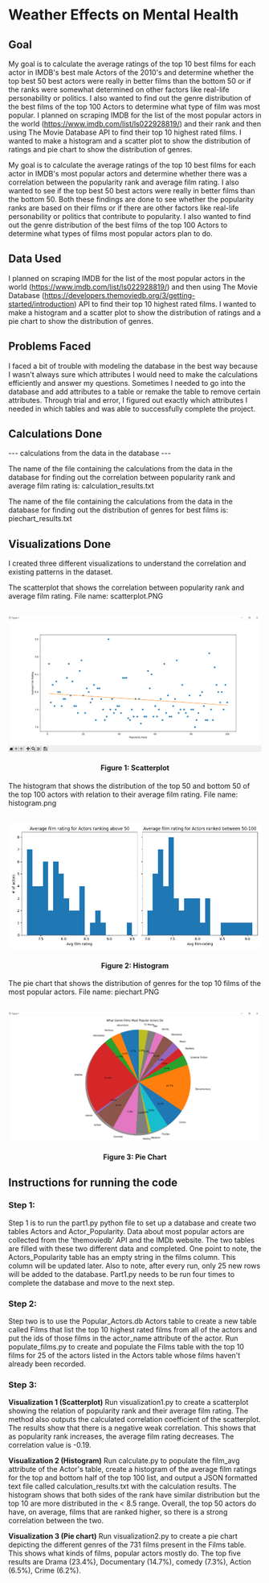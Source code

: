 <h1>Weather Effects on Mental Health</h1>

<h2>Goal</h2>

My goal is to calculate the average ratings of the top 10 best films for each actor in IMDB's best male Actors of the 2010's and determine whether the top best 50 best actors were really in better films than the bottom 50 or if the ranks were somewhat determined on other factors like real-life personability or politics. I also wanted to find out the genre distribution of the best films of the top 100 Actors to determine what type of film was most popular. I planned on scraping IMDB for the list of the most popular actors in the world (https://www.imdb.com/list/ls022928819/) and their rank and then using The Movie Database API to find their top 10 highest rated films. I wanted to make a histogram and a scatter plot to show the distribution of ratings and pie chart to show the distribution of genres.

My goal is to calculate the average ratings of the top 10 best films for each actor in IMDB's most popular actors and determine whether there was a correlation between the popularity rank and average film rating. I also wanted to see if the top best 50 best actors were really in better films than the bottom 50. Both these findings are done to see whether the popularity ranks are based on their films or if there are other factors like real-life personability or politics that contribute to popularity. I also wanted to find out the genre distribution of the best films of the top 100 Actors to determine what types of films most popular actors plan to do.

<h2>Data Used</h2>

I planned on scraping IMDB for the list of the most popular actors in the world (https://www.imdb.com/list/ls022928819/) and then using The Movie Database (https://developers.themoviedb.org/3/getting-started/introduction) API to find their top 10 highest rated films. I wanted to make a histogram and a scatter plot to show the distribution of ratings and a pie chart to show the distribution of genres.


<h2>Problems Faced</h2>
I faced a bit of trouble with modeling the database in the best way because I wasn't always sure which attributes I would need to make the calculations efficiently and answer my questions. Sometimes I needed to go into the database and add attributes to a table or remake the table to remove certain attributes. Through trial and error, I figured out exactly which attributes I needed in which tables and was able to successfully complete the project.

<h2>Calculations Done</h2>
--- calculations from the data in the database ---

The name of the file containing the calculations from the data in the database for finding out the correlation between popularity rank and average film rating is: calculation_results.txt

The name of the file containing the calculations from the data in the database for finding out the distribution of genres for best films is: piechart_results.txt

<h2>Visualizations Done</h2>

I created three different visualizations to understand the correlation and existing patterns in the dataset.

The scatterplot that shows the correlation between popularity rank and average film rating. File name: scatterplot.PNG

<br/>![Scatterplot](https://github.com/goel-mehul/Factors-Affecting-Actor-Popularity/blob/main/Visualizations/scatterplot.PNG "Scatterplot")
<h4 align="center">Figure 1: Scatterplot</h4>

The histogram that shows the distribution of the top 50 and bottom 50 of the top 100 actors with relation to their average film rating. File name: histogram.png

<br/>![Histogram](https://github.com/goel-mehul/Factors-Affecting-Actor-Popularity/blob/main/Visualizations/histogram.png "Histogram")
<h4 align="center">Figure 2: Histogram</h4>

The pie chart that shows the distribution of genres for the top 10 films of the most popular actors. File name: piechart.PNG

<br/>![Pie Chart](https://github.com/goel-mehul/Factors-Affecting-Actor-Popularity/blob/main/Visualizations/piechart.PNG "Pie Chart")
<h4 align="center">Figure 3: Pie Chart</h4>


<h2>Instructions for running the code</h2>

<h3>Step 1:</h3>
Step 1 is to run the part1.py python file to set up a database and create two tables Actors and Actor_Popularity. Data about most popular actors are collected from the 'themoviedb' API and the IMDb website. The two tables are filled with these two different data and completed. One point to note, the Actors_Popularity table has an empty string in the films column. This column will be updated later. Also to note, after every run, only 25 new rows will be added to the database. Part1.py needs to be run four times to complete the database and move to the next step.


<h3>Step 2:</h3>
Step two is to use the Popular_Actors.db Actors table to create a new table called Films that list the top 10 highest rated films from all of the actors and put the ids of those films in the actor_name attribute of the actor. Run populate_films.py to create and populate the Films table with the top 10 films for 25 of the actors listed in the Actors table whose films haven't already been recorded.

<h3>Step 3:</h3>

**Visualization 1 (Scatterplot)**
Run visualization1.py to create a scatterplot showing the relation of popularity rank and their average film rating. The method also outputs the calculated correlation coefficient of the scatterplot. The results show that there is a negative weak correlation. This shows that as popularity rank increases, the average film rating decreases. The correlation value is -0.19.

**Visualization 2 (Histogram)**
Run calculate.py to populate the film_avg attribute of the Actor's table, create a histogram of the average film ratings for the top and bottom half of the top 100 list, and output a JSON formatted text file called  calculation_results.txt with the calculation results. The histogram shows that both sides of the rank have similar distribution but the top 10 are more distributed in the < 8.5 range. Overall, the top 50 actors do have, on average, films that are ranked higher, so there is a strong correlation between the two.


**Visualization 3 (Pie chart)**
Run visualization2.py to create a pie chart depicting the different genres of the 731 films present in the Films table. This shows what kinds of films, popular actors mostly do. The top five results are Drama (23.4%), Documentary (14.7%), comedy (7.3%), Action (6.5%), Crime (6.2%).
